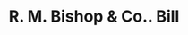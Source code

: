 ---
doi: 10.7916/D84F32TG
date_other: '1877'
date_other_textual: '1877'
form: printed ephemera
genre:
- Invoices
name:
- R. M. Bishop & Co.
object_in_context_url: https://biggert.cul.columbia.edu/items/view/ave_biggert_01270
subject_hierarchical_geographic:
- Cincinnati, Ohio, United States
subject_name:
- R. M. Bishop & Co.
title: R. M. Bishop & Co.. Bill
sort_title: R. M. Bishop & Co.. Bill
call_number: ave_biggert_01270
coordinates:
- 39.1,-84.51666666666667
pid: ave_biggert_01270
identifiers: ave_biggert_01270
permalink: /biggert/ave_biggert_01270/
layout: iiif-image-page
---